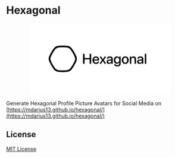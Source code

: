 # Hexagonal
<p align="center">
    <img src="assets/Banner/Banner.png" width="75%" alt="Hexagonal Logo"/>
</p>

Generate Hexagonal Profile Picture Avatars for Social Media on [https://mdarius13.github.io/hexagonal/](https://mdarius13.github.io/hexagonal/)

## License
[MIT License](LICENSE)
